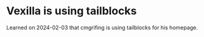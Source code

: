 # Vexilla is using tailblocks

Learned on 2024-02-03 that cmgrifing is using tailblocks for his homepage.